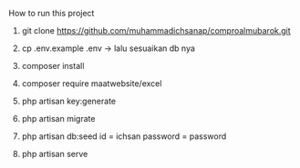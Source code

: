 How to run this project

1. git clone https://github.com/muhammadichsanap/comproalmubarok.git

2. cp .env.example .env -> lalu sesuaikan db nya

3. composer install

4. composer require maatwebsite/excel

5. php artisan key:generate

6. php artisan migrate

7. php artisan db:seed
   id = ichsan
   password = password

9. php artisan serve 


